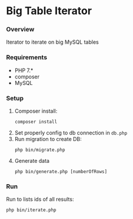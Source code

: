 # Big Table Iterator

### Overview
Iterator to iterate on big MySQL tables

### Requirements
* PHP 7.*
* composer
* MySQL

### Setup
1. Composer install:
    ```
    composer install
    ```
1. Set properly config to db connection in `db.php`
1. Run migration to create DB:
    ```
    php bin/migrate.php
    ```
1. Generate data
    ```
    php bin/generate.php [numberOfRows]
    ```

### Run
Run to lists ids of all results:
```
php bin/iterate.php
```
